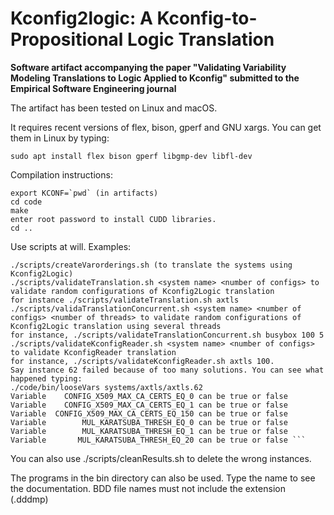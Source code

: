 # Kconfig2logic: A Kconfig-to-Propositional Logic Translation

**Software artifact accompanying the paper "Validating Variability Modeling Translations to Logic Applied to Kconfig" submitted to the Empirical Software Engineering journal**

The artifact has been tested on Linux and macOS.

It requires recent versions of flex, bison, gperf and GNU xargs. You can get them in Linux by typing:
```
sudo apt install flex bison gperf libgmp-dev libfl-dev
```

Compilation instructions:

```
export KCONF=`pwd` (in artifacts)
cd code
make
enter root password to install CUDD libraries.
cd ..
```

Use scripts at will. Examples:

```
./scripts/createVarorderings.sh (to translate the systems using Kconfig2Logic)
./scripts/validateTranslation.sh <system name> <number of configs> to validate random configurations of Kconfig2Logic translation
for instance ./scripts/validateTranslation.sh axtls
./scripts/validaTranslationConcurrent.sh <system name> <number of configs> <number of threads> to validate random configurations of Kconfig2Logic translation using several threads
for instance, ./scripts/validateTranslationConcurrent.sh busybox 100 5
./scripts/validateKconfigReader.sh <system name> <number of configs> to validate KconfigReader translation
for instance, ./scripts/validateKconfigReader.sh axtls 100.
Say instance 62 failed because of too many solutions. You can see what happened typing:
./code/bin/looseVars systems/axtls/axtls.62
Variable    CONFIG_X509_MAX_CA_CERTS_EQ_0 can be true or false 
Variable    CONFIG_X509_MAX_CA_CERTS_EQ_1 can be true or false 
Variable  CONFIG_X509_MAX_CA_CERTS_EQ_150 can be true or false 
Variable        MUL_KARATSUBA_THRESH_EQ_0 can be true or false 
Variable        MUL_KARATSUBA_THRESH_EQ_1 can be true or false 
Variable       MUL_KARATSUBA_THRESH_EQ_20 can be true or false ```
```

You can also use ./scripts/cleanResults.sh to delete the wrong instances.

The programs in the bin directory can also be used. Type the name to see the documentation. BDD file names must not include the extension (.dddmp)

